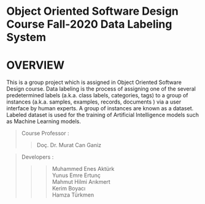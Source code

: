# Object Oriented Software Design Course Fall-2020 Data Labeling System
# OVERVIEW
This is a group project which is assigned in Object Oriented Software Design course.
Data labeling is the process of assigning one of the several predetermined labels (a.k.a. class labels, categories, tags) to a group of instances (a.k.a. samples, examples, records, documents ) via a user interface by human experts. A group of instances are known as a dataset.  Labeled dataset is used for the training of Artificial Intelligence models such as Machine Learning models. 

>Course Professor :
>>Doç. Dr. Murat Can Ganiz

>Developers :  
>>>Muhammed Enes Aktürk  
>>Yunus Emre Ertunç  
>>Mahmut Hilmi Arıkmert  
>>Kerim Boyacı  
>>Hamza Türkmen  
